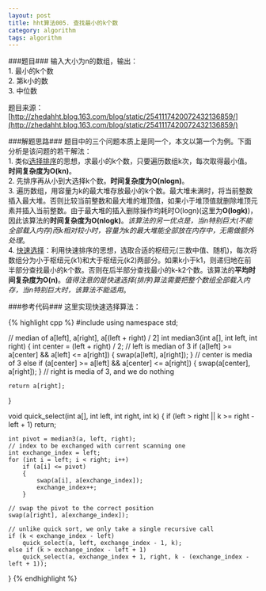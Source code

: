 ```yaml
---
layout: post
title: hht算法005. 查找最小的k个数
category: algorithm
tags: algorithm
---
```


###题目###
输入大小为n的数组，输出：  
1\. 最小的k个数  
2\. 第k小的数  
3\. 中位数

题目来源：[http://zhedahht.blog.163.com/blog/static/2541117420072432136859/](http://zhedahht.blog.163.com/blog/static/2541117420072432136859/)

###解题思路###
题目中的三个问题本质上是同一个，本文以第一个为例。下面分析是该问题的若干解法：  
1\. 类似[选择排序](http://en.wikipedia.org/wiki/Selection_sort)的思想，求最小的k个数，只要遍历数组k次，每次取得最小值。**时间复杂度为O(kn)**。  
2\. 先排序再从小到大选择k个数。**时间复杂度为O(nlogn)**。  
3\. 遍历数组，用容量为k的最大堆存放最小的k个数。最大堆未满时，将当前整数插入最大堆。否则比较当前整数和最大堆的堆顶值，如果小于堆顶值就删除堆顶元素并插入当前整数。由于最大堆的插入删除操作均耗时O(logn)(这里为**O(logk)**)，因此该算法的**时间复杂度为O(nlogk)**。*该算法的另一优点是，当n特别巨大(不能全部载入内存)而k相对较小时，容量为k的最大堆能全部放在内存中，无需做额外处理*。  
4\. [快速选择](http://en.wikipedia.org/wiki/Selection_algorithm)：利用快速排序的思想，选取合适的枢纽元(三数中值、随机)，每次将数组分为小于枢纽元(k1)和大于枢纽元(k2)两部分。如果k小于k1，则递归地在前半部分查找最小的k个数。否则在后半部分查找最小的k-k2个数。该算法的**平均时间复杂度为O(n)**。*值得注意的是快速选择(排序)算法需要把整个数组全部载入内存，当n特别巨大时，该算法不能适用*。

###参考代码###
这里实现快速选择算法：

{% highlight cpp %}
#include <algorithm>
using namespace std;

// median of a[left], a[right], a[(left + right) / 2]
int median3(int a[], int left, int right)
{
	int center = (left + right) / 2;
	// left is median of 3
	if (a[left] >= a[center] && a[left] <= a[right])
	{
		swap(a[left], a[right]);
	}
	// center is media of 3
	else if (a[center] >= a[left] && a[center] <= a[right])
	{
		swap(a[center], a[right]);
	}
	// right is media of 3, and we do nothing

	return a[right];
}

void quick_select(int a[], int left, int right, int k)
{
	if (left > right || k >= right - left + 1)
		return;

	int pivot = median3(a, left, right);
	// index to be exchanged with current scanning one
	int exchange_index = left;
	for (int i = left; i < right; i++)
		if (a[i] <= pivot)
		{
			swap(a[i], a[exchange_index]);
			exchange_index++;
		}

	// swap the pivot to the correct position
	swap(a[right], a[exchange_index]);

	// unlike quick sort, we only take a single recursive call
	if (k < exchange_index - left)
		quick_select(a, left, exchange_index - 1, k);
	else if (k > exchange_index - left + 1)
		quick_select(a, exchange_index + 1, right, k - (exchange_index - left + 1));
}
{% endhighlight %}
